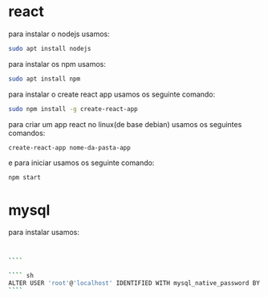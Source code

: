 # react 
 para instalar o nodejs usamos:
```` sh
sudo apt install nodejs
````
 para instalar os npm usamos:
```` sh
sudo apt install npm
````
 para instalar o create react app usamos os seguinte comando:
```` sh
sudo npm install -g create-react-app

````

 para criar um app react no linux(de base debian) usamos os seguintes comandos:
```` sh
create-react-app nome-da-pasta-app
````
 e para iniciar usamos os seguinte comando: 
```` sh
npm start
````
# mysql
 para instalar usamos:
 ```` sh
 
 ````
 
 `````sh
 
 ````
 
 ```` sh
 ALTER USER 'root'@'localhost' IDENTIFIED WITH mysql_native_password BY '';
 ````

